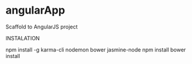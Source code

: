 # angularApp
Scaffold to AngularJS project

INSTALATION

npm install -g karma-cli nodemon bower jasmine-node
npm install
bower install
